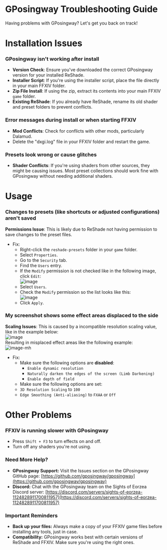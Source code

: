 # GPosingway Troubleshooting Guide

Having problems with GPosingway? Let's get you back on track!

# Installation Issues

### GPosingway isn't working after install
  * **Version Check**: Ensure you've downloaded the correct GPosingway version for your installed ReShade.
  * **Installer Script**: If you're using the installer script, place the file directly in your main FFXIV folder.
  * **Zip File Install**: If using the zip, extract its contents into your main FFXIV `game` folder.
  * **Existing ReShade**: If you already have ReShade, rename its old shader and preset folders to prevent conflicts.

### Error messages during install or when starting FFXIV
  * **Mod Conflicts**: Check for conflicts with other mods, particularly Dalamud.
  * Delete the "dxgi.log" file in your FFXIV folder and restart the game.

### Presets look wrong or cause glitches
  * **Shader Conflicts**: If you're using shaders from other sources, they might be causing issues. Most preset collections should work fine with GPosingway without needing additional shaders.

# Usage

### Changes to presets (like shortcuts or adjusted configurations) aren't saved

**Permissions Issue**: This is likely due to ReShade not having permission to save changes to the preset files.
* Fix:
  * Right-click the `reshade-presets` folder in your `game` folder.
  * Select `Properties`.
  * Go to the `Security` tab.
  * Find the `Users` entry.
  * If the `Modify` permission is not checked like in the following image, click `Edit`:  
  ![image](https://github.com/user-attachments/assets/01b232c3-f2a7-40e5-8b4a-bbdc674ed15f)  
  * Select `Users`.
  * Check the `Modify` permission so the list looks like this:  
  ![image](https://github.com/user-attachments/assets/8cf8b772-69d7-45a2-ab3c-1eb210ad2e8a)
  * Click `Apply`.

### My screenshot shows some effect areas displaced to the side
**Scaling Issues**: This is caused by a incompatible resolution scaling value, like in the example below:  
![image](https://github.com/user-attachments/assets/bdd9d332-3d06-443e-b373-cc39ac175d64)  
Resulting in misplaced effect areas like the following example:  
![image-mh](https://github.com/user-attachments/assets/9c6410aa-821d-4e51-9ad7-cb3e15e0beeb)
* Fix:
  * Make sure the following options are **disabled**:
    * `Enable dynamic resolution`
    * `Naturally darken the edges of the screen (Limb Darkening)`
    * `Enable depth of field`
  * Make sure the following options are set:
   * `3D Resolution Scaling` to `100`
   * `Edge Smoothing (Anti-aliasing)` to `FXAA` or `Off`

# Other Problems

### FFXIV is running slower with GPosingway
  * Press `Shift + F3` to turn effects on and off.
  * Turn off any shaders you're not using.

### Need More Help?
  * **GPosingway Support:** Visit the Issues section on the GPosingway GitHub page: [https://github.com/gposingway/gposingway](https://github.com/gposingway/gposingway)
  * **Discord:** Chat with the GPosingway team on the Sights of Eorzea Discord server: [https://discord.com/servers/sights-of-eorzea-1124828911700811957](https://discord.com/servers/sights-of-eorzea-1124828911700811957)

### Important Reminders
  * **Back up your files:** Always make a copy of your FFXIV game files before installing any tools, just in case.
  * **Compatibility:** GPosingway works best with certain versions of ReShade and FFXIV. Make sure you're using the right ones.
